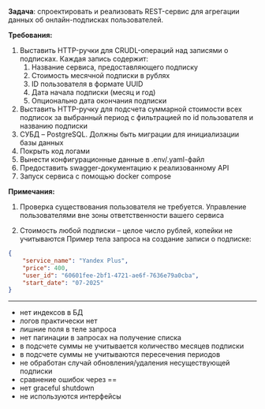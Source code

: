 **Задача**: спроектировать и реализовать REST-сервис для агрегации данных об 
онлайн-подписках пользователей. 

**Требования:** 
1. Выставить HTTP-ручки для CRUDL-операций над записями о подписках. Каждая запись содержит: 
    1. Название сервиса, предоставляющего подписку 
    2. Стоимость месячной подписки в рублях 
    3. ID пользователя в формате UUID 
    4. Дата начала подписки (месяц и год) 
    5. Опционально дата окончания подписки 
2. Выставить HTTP-ручку для подсчета суммарной стоимости всех подписок за выбранный период с фильтрацией по id пользователя и названию подписки 
3. СУБД – PostgreSQL. Должны быть миграции для инициализации базы данных 
4. Покрыть код логами 
5. Вынести конфигурационные данные в .env/.yaml-файл 
6. Предоставить swagger-документацию к реализованному API 
7. Запуск сервиса с помощью docker compose 

**Примечания:** 
1. Проверка существования пользователя не требуется. Управление пользователями вне зоны ответственности вашего сервиса 

2. Стоимость любой подписки – целое число рублей, копейки не учитываются 
Пример тела запроса на создание записи о подписке: 
```json 
{ 
    "service_name": "Yandex Plus", 
    "price": 400, 
    "user_id": "60601fee-2bf1-4721-ae6f-7636e79a0cba", 
    "start_date": "07-2025"
} 
```

---------------------

+ нет индексов в БД
+ логов практически нет
+ лишние поля в теле запроса
+ нет пагинации в запросах на получение списка
+ в подсчете суммы не учитывается количество месяцев подписки
+ в подсчете суммы не учитываются пересечения периодов
+ не обработан случай обновления/удаления несуществующей подписки
+ сравнение ошибок через ==
+ нет graceful shutdown
+ не используются интерфейсы